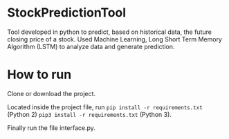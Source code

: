# StockPredictionTool
Tool developed in python to predict, based on historical data, the future closing price of a stock. Used Machine Learning, Long Short Term Memory Algorithm (LSTM) to analyze data and generate prediction.

# How to run
Clone or download the project. 

Located inside the project file, run ```pip install -r requirements.txt``` (Python 2) ```pip3 install -r requirements.txt``` (Python 3). 

Finally run the file interface.py. 
